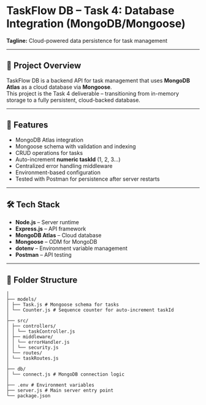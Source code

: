 # TaskFlow DB – Task 4: Database Integration (MongoDB/Mongoose)

**Tagline:** Cloud-powered data persistence for task management

---

## 📌 Project Overview
TaskFlow DB is a backend API for task management that uses **MongoDB Atlas** as a cloud database via **Mongoose**.  
This project is the Task 4 deliverable – transitioning from in-memory storage to a fully persistent, cloud-backed database.

---

## 🚀 Features
- MongoDB Atlas integration
- Mongoose schema with validation and indexing
- CRUD operations for tasks
- Auto-increment **numeric taskId** (1, 2, 3…)
- Centralized error handling middleware
- Environment-based configuration
- Tested with Postman for persistence after server restarts

---

## 🛠️ Tech Stack
- **Node.js** – Server runtime
- **Express.js** – API framework
- **MongoDB Atlas** – Cloud database
- **Mongoose** – ODM for MongoDB
- **dotenv** – Environment variable management
- **Postman** – API testing

---

## 📂 Folder Structure
```taskflow-db/
│
├── models/
│ ├── Task.js # Mongoose schema for tasks
│ └── Counter.js # Sequence counter for auto-increment taskId
│
├── src/
│ ├── controllers/
│ │ └── taskController.js
│ ├── middleware/
│ │ └── errorHandler.js
│ │ └── security.js
│ └── routes/
│ └── taskRoutes.js
│
├── db/
│ └── connect.js # MongoDB connection logic
│
├── .env # Environment variables
├── server.js # Main server entry point
└── package.json
```

